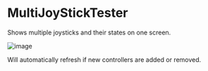 # MultiJoyStickTester
Shows multiple joysticks and their states on one screen.

![image](https://user-images.githubusercontent.com/6573992/134072740-b2af2d8c-1097-4412-b9db-797e00d4c716.png)

Will automatically refresh if new controllers are added or removed.
